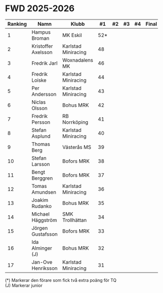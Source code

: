 # FWD 2025-2026

| Ranking | Namn                | Klubb               |  #1 |  #2 |  #3 |  #4 | Final | Tot |
| ------- | ------------------- | ------------------- | --- | --- | --- | --- | ----- | --- |
| 1       | Hampus Broman       | MK Eskil            | 52* |     |     |     |       | 52  |
| 2       | Kristoffer Axelsson | Karlstad Miniracing | 48  |     |     |     |       | 48  |
| 3       | Fredrik Jarl        | Woxnadalens MK      | 46  |     |     |     |       | 46  |
| 4       | Fredrik Loiske      | Karlstad Miniracing | 44  |     |     |     |       | 44  |
| 5       | Per Andersson       | Karlstad Miniracing | 43  |     |     |     |       | 43  |
| 6       | Niclas Olsson       | Bohus MRK           | 42  |     |     |     |       | 42  |
| 7       | Fredrik Persson     | RB Norrköping       | 41  |     |     |     |       | 41  |
| 8       | Stefan Asplund      | Karlstad Miniracing | 40  |     |     |     |       | 40  |
| 9       | Thomas Berg         | Västerås MS         | 39  |     |     |     |       | 39  |
| 10      | Stefan Larsson      | Bofors MRK          | 38  |     |     |     |       | 38  |
| 11      | Bengt Berggren      | Bofors MRK          | 37  |     |     |     |       | 37  |
| 12      | Tomas Amundsen      | Karlstad Miniracing | 36  |     |     |     |       | 36  |
| 13      | Joakim Rudanko      | Bohus MRK           | 35  |     |     |     |       | 35  |
| 14      | Michael Häggström   | SMK Trollhättan     | 34  |     |     |     |       | 34  |
| 15      | Jörgen Gustafsson   | Bofors MRK          | 33  |     |     |     |       | 33  |
| 16      | Ida Alminger (J)    | Bohus MRK           | 32  |     |     |     |       | 32  |
| 17      | Jan-Ove Henriksson  | Karlstad Miniracing | 31  |     |     |     |       | 31  |

(*) Markerar den förare som fick två extra poäng för TQ<br>(J) Markerar junior
